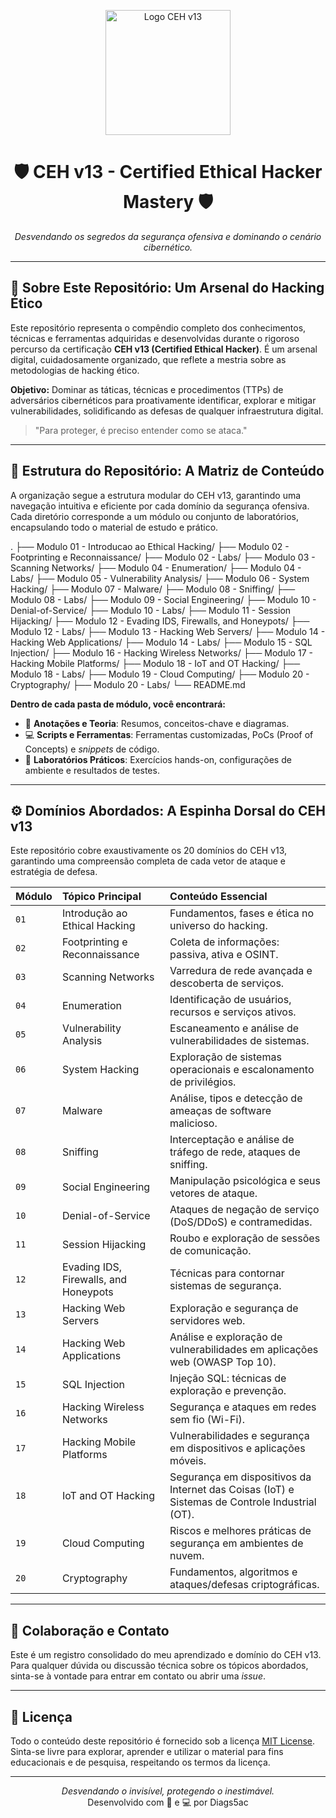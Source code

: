 <p align="center">
  <img src="https://raw.githubusercontent.com/Diags5ac/CEH_v13/main/assets/ceh_logo.png" alt="Logo CEH v13" width="200"/>
</p>

<h1 align="center">🛡️ CEH v13 - Certified Ethical Hacker Mastery 🛡️</h1>

<p align="center">
  <em>Desvendando os segredos da segurança ofensiva e dominando o cenário cibernético.</em>
</p>

<p align="center">
  </p>

---

## 🎯 Sobre Este Repositório: Um Arsenal do Hacking Ético

Este repositório representa o compêndio completo dos conhecimentos, técnicas e ferramentas adquiridas e desenvolvidas durante o rigoroso percurso da certificação **CEH v13 (Certified Ethical Hacker)**. É um arsenal digital, cuidadosamente organizado, que reflete a mestria sobre as metodologias de hacking ético.

**Objetivo:** Dominar as táticas, técnicas e procedimentos (TTPs) de adversários cibernéticos para proativamente identificar, explorar e mitigar vulnerabilidades, solidificando as defesas de qualquer infraestrutura digital.

> "Para proteger, é preciso entender como se ataca."

---

## 📂 Estrutura do Repositório: A Matriz de Conteúdo

A organização segue a estrutura modular do CEH v13, garantindo uma navegação intuitiva e eficiente por cada domínio da segurança ofensiva. Cada diretório corresponde a um módulo ou conjunto de laboratórios, encapsulando todo o material de estudo e prático.

.
├── Modulo 01 - Introducao ao Ethical Hacking/
├── Modulo 02 - Footprinting e Reconnaissance/
├── Modulo 02 - Labs/
├── Modulo 03 - Scanning Networks/
├── Modulo 04 - Enumeration/
├── Modulo 04 - Labs/
├── Modulo 05 - Vulnerability Analysis/
├── Modulo 06 - System Hacking/
├── Modulo 07 - Malware/
├── Modulo 08 - Sniffing/
├── Modulo 08 - Labs/
├── Modulo 09 - Social Engineering/
├── Modulo 10 - Denial-of-Service/
├── Modulo 10 - Labs/
├── Modulo 11 - Session Hijacking/
├── Modulo 12 - Evading IDS, Firewalls, and Honeypots/
├── Modulo 12 - Labs/
├── Modulo 13 - Hacking Web Servers/
├── Modulo 14 - Hacking Web Applications/
├── Modulo 14 - Labs/
├── Modulo 15 - SQL Injection/
├── Modulo 16 - Hacking Wireless Networks/
├── Modulo 17 - Hacking Mobile Platforms/
├── Modulo 18 - IoT and OT Hacking/
├── Modulo 18 - Labs/
├── Modulo 19 - Cloud Computing/
├── Modulo 20 - Cryptography/
├── Modulo 20 - Labs/
└── README.md


**Dentro de cada pasta de módulo, você encontrará:**
* 📝 **Anotações e Teoria**: Resumos, conceitos-chave e diagramas.
* 💻 **Scripts e Ferramentas**: Ferramentas customizadas, PoCs (Proof of Concepts) e *snippets* de código.
* 🧪 **Laboratórios Práticos**: Exercícios hands-on, configurações de ambiente e resultados de testes.

---

## ⚙️ Domínios Abordados: A Espinha Dorsal do CEH v13

Este repositório cobre exaustivamente os 20 domínios do CEH v13, garantindo uma compreensão completa de cada vetor de ataque e estratégia de defesa.

| Módulo | Tópico Principal | Conteúdo Essencial |
| :----- | :--------------- | :----------------- |
| `01`   | Introdução ao Ethical Hacking | Fundamentos, fases e ética no universo do hacking. |
| `02`   | Footprinting e Reconnaissance | Coleta de informações: passiva, ativa e OSINT. |
| `03`   | Scanning Networks | Varredura de rede avançada e descoberta de serviços. |
| `04`   | Enumeration | Identificação de usuários, recursos e serviços ativos. |
| `05`   | Vulnerability Analysis | Escaneamento e análise de vulnerabilidades de sistemas. |
| `06`   | System Hacking | Exploração de sistemas operacionais e escalonamento de privilégios. |
| `07`   | Malware | Análise, tipos e detecção de ameaças de software malicioso. |
| `08`   | Sniffing | Interceptação e análise de tráfego de rede, ataques de sniffing. |
| `09`   | Social Engineering | Manipulação psicológica e seus vetores de ataque. |
| `10`   | Denial-of-Service | Ataques de negação de serviço (DoS/DDoS) e contramedidas. |
| `11`   | Session Hijacking | Roubo e exploração de sessões de comunicação. |
| `12`   | Evading IDS, Firewalls, and Honeypots | Técnicas para contornar sistemas de segurança. |
| `13`   | Hacking Web Servers | Exploração e segurança de servidores web. |
| `14`   | Hacking Web Applications | Análise e exploração de vulnerabilidades em aplicações web (OWASP Top 10). |
| `15`   | SQL Injection | Injeção SQL: técnicas de exploração e prevenção. |
| `16`   | Hacking Wireless Networks | Segurança e ataques em redes sem fio (Wi-Fi). |
| `17`   | Hacking Mobile Platforms | Vulnerabilidades e segurança em dispositivos e aplicações móveis. |
| `18`   | IoT and OT Hacking | Segurança em dispositivos da Internet das Coisas (IoT) e Sistemas de Controle Industrial (OT). |
| `19`   | Cloud Computing | Riscos e melhores práticas de segurança em ambientes de nuvem. |
| `20`   | Cryptography | Fundamentos, algoritmos e ataques/defesas criptográficas. |

---

## 🤝 Colaboração e Contato

Este é um registro consolidado do meu aprendizado e domínio do CEH v13. Para qualquer dúvida ou discussão técnica sobre os tópicos abordados, sinta-se à vontade para entrar em contato ou abrir uma *issue*.

---

## 📄 Licença

Todo o conteúdo deste repositório é fornecido sob a licença [MIT License](LICENSE). Sinta-se livre para explorar, aprender e utilizar o material para fins educacionais e de pesquisa, respeitando os termos da licença.

---

<p align="center">
  <em>Desvendando o invisível, protegendo o inestimável.</em><br>
  <span>Desenvolvido com 🧠 e 💻 por Diags5ac</span>
</p>
